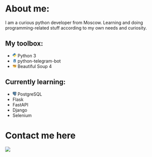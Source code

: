 # About me:
I am a curious python developer from Moscow.
Learning and doing programming-related stuff according to my own needs and curiosity.
## My toolbox:
 - [<img src="/.icons/python-logo.png" width="12">](https://www.python.org) Python 3
 - [<img src="/.icons/ptb-logo.png" width="12">](https://docs.python-telegram-bot.org/en/v20.0a2/) python-telegram-bot
 - [<img src="/.icons/not-actual-btsoup-logo.png" width="12">](https://beautiful-soup-4.readthedocs.io/en/latest/) Beautiful Soup 4
<!-- I use arch linux btw. Also 🏳️‍⚧️Trans Rights!🏳️‍⚧️ -->
## Currently learning:
 - [<img src="/.icons/postgresql-logo.svg" width="12">](https://www.postgresql.org/) PostgreSQL
 - Flask
 - FastAPI
 - Django
 - Selenium


# <a name="contact">Contact me here</a>

[<img src="https://cdn.icon-icons.com/icons2/2201/PNG/512/telegram_logo_circle_icon_134012.png" width="64">](https://t.me/uwuashell)
